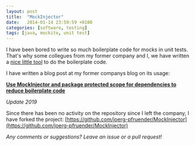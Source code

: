 ```yaml
---
layout: post
title:  "MockInjector"
date:   2014-01-14 23:59:59 +0100
categories: [software, testing]
tags: [java, mockito, unit test]
---
```


I have been bored to write so much boilerplate code for mocks in unit tests.
That's why some collegues from my former company and I, we have written a [nice little tool](https://github.com/hypoport/MockInjector) to do the boilerplate code. 

I have written a blog post at my former companys blog on its usage:

**[Use MockInjector and package protected scope for dependencies to reduce boilerplate code](https://tech.europace.de/use-mockinjector-and-package-protected-scope-for-dependencies-to-reduce-boilerplate-code/)**


*Update 2019*

Since there has been no activity on the repository since I left the company, I have forked the project:
[https://github.com/joerg-pfruender/MockInjector](https://github.com/joerg-pfruender/MockInjector)


*Any comments or suggestions? Leave an issue or a pull request!*